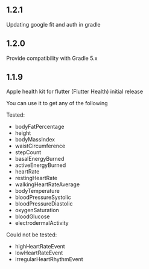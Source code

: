 ## 1.2.1
Updating google fit and auth in gradle

## 1.2.0
Provide compatibility with Gradle 5.x

## 1.1.9

Apple health kit for flutter (Flutter Health) initial release

You can use it to get any of the following

Tested: 

* bodyFatPercentage
* height
* bodyMassIndex
* waistCircumference
* stepCount
* basalEnergyBurned
* activeEnergyBurned
* heartRate
* restingHeartRate
* walkingHeartRateAverage
* bodyTemperature
* bloodPressureSystolic
* bloodPressureDiastolic
* oxygenSaturation
* bloodGlucose
* electrodermalActivity 

Could not be tested:
  
* highHeartRateEvent
* lowHeartRateEvent
* irregularHeartRhythmEvent
